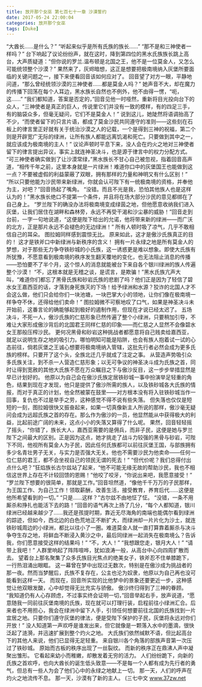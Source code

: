 ```yaml
---
title: 放开那个女巫 第七百七十一章 沙漠誓约
date: 2017-05-24 22:00:04
categories: 放开那个女巫
tags: [Duke]
---
```


“大酋长……是什么？”
“听起来似乎是所有氏族的族长……”
“那不是和三神使者一样吗？”
台下响起了议论纷纷声，就在这时，降到第四位的黑水氏族族长跳上高台，大声质疑道：“但你说的罗兰.温布顿是北国之王，他不是一位莫金人，又怎么可能统领整个沙漠？”
果然来了，灰烬暗想，这正是想要把极南境纳入灰堡所要面临的关键问题之一，接下来便看回音该如何应对了。
回音望了对方一眼，平静地问道，“那么曾经统领沙漠的三神使者……都是莫金人吗？”
她声音不大，却在魔力的传播下回荡在每个人耳边，黑水族长自然也不例外，他不由得一愣，“呃，这……”
“我们都知道，答案是否定的，”回音见他一时哑然，重新将目光投向台下的众人，“三神使者是真正的巨人，传说里它们并没有一致的模样，有的四足三手，有的脑袋众多，但毫无疑问，它们不是莫金人！”
说到这儿，她陡然将语调抬高了不少，“而使者留下的只言片语，都成了莫金沙民共同遵守的准则——这些刻在石板上的律言里正好就有关于统治沙漠之人的记载，一个是得到三神的祝福，第二个则是开辟宽广无际的绿洲，让所有族人都能远离饥渴和死亡。只要做到其中之一，就应该成为极南境的主人！”
议论声顿时平息下来，没人会在灼火之地对三神使者留下的律言提出异议，事实上就连神圣决斗，也是源于律言中的权力分配方式。
“可三神使者确实做到了让沙漠常绿，”黑水族长不甘心自己被忽视，指着回音高声道，“相传千年之前，这里本身就是一片绿洲！难道你口中的灰堡国王也能做到这一点？不要被虚假的利益蒙蔽了双眼，拥有那样的力量和神明又有什么区别！”
“所以只要他能为沙民带来新绿洲，你就会认可陛下有一统极南境的资格，并奉他为主，对吧？”回音扬起了嘴角。
“没错。而且不光是我，恐怕其他族人也是这样认为的！”黑水族长绝口不提第一个条件，并且将在场大部分沙民的意见都绑在了自己身上。
“罗兰陛下的确没办法将极南境变成绿茵之地，但他愿意收纳我们进入灰堡，让我们居住在湖畔和森林旁，永远不再受干渴和沙尘暴的威胁！”回音走到台前，一字一句地说道，“这便是陛下给出的允诺，他将带来新的绿洲——而广沃的北方，正是那片永远不会褪色的无边绿洲！”
所有人顿时吸了凉气，几乎不敢相信自己的耳朵。
图拉姆同样感到震惊无比。
原来如此，这才是傲沙氏族真正的目的！
这才是铁斧口中新绿洲与新秩序的含义！
拥有一片永绿之地是所有莫金人的梦想，对于那些无力争夺铁砂城的小氏族，这一诱惑更是难以想象。即使大氏族有所犹豫，不愿意看到极南境的秩序发生翻天覆地的变化，也无法阻止消息的传播——恐怕要不了半个月，这个惊人的消息就能被台下来自各个银川绿洲的族人传遍整个沙漠！
“不，这根本就是无稽之谈，是谎言，是欺骗！”黑水氏族亢声大叫，“难道你们都忘了黑骨氏族和砂岩氏族的悲剧了吗？他们正是因为了轻信了碧水女王嘉西亚的话，才落到身死族灭的下场！给予绿洲和水源？狡诈的北国人才不会这么做，他们只会给你们一块池塘，一块巴掌大小的领地，让你们像在极南境一样争夺不休，还得给他们卖命！”
图拉姆微不可察地叹了口气，如果是神圣决斗未开始前，这番言论的确能够起到极好的遏制作用，但现在才说已经太迟了。
五场决斗，不死一人，傲沙氏族的仁慈形象已然传遍了整个小绿洲，只要稍加引导，不难让大家形成傲沙背后的北国君王同样仁慈的印象——而仁慈之人显然不会像碧水女王那般压榨沙民。
更何况黑骨和砂岩这种挑战者都愿意将自己贱卖给嘉西亚，就足以说明生存之地的吸引力。哪怕明知可能是陷阱，也会有族人抱着试一试的心态前往，倘若灰堡之王诚心想要将极南境纳入管辖，这批先行者必然会成为更多氏族的榜样。只要开了这个头，全族北迁几乎就成了注定之事。
从营造声势吸引众多氏族关注，到不杀一人营造仁慈形象；以无可争议的神圣决斗成为氏族之首，同时让得到宽赦的其他大氏族不愿在万众瞩目之下与傲沙反目，这一步步举措显然是早已计划好的。
他原以为自己会在傲沙氏族定居铁砂城一事中扮演举足轻重的角色，结果到现在才发现，他只是提供了傲沙所需的族人，以及铁砂城各大氏族的情报，而对于真正的计划，他全然被蒙在鼓里——对方根本没有将入驻铁砂城当作一回事，复仇也不过是举手之劳，这种感觉不得不说有些失落。
但失落也仅仅是短短的一刻，图拉姆很快又振奋起来，如果一切真像新主人所说的那样，傲沙毫无疑问会成为远超氏族之首的存在。那么作为傲沙的一员，他显然能从中获得极大的利益，比起前途广阔的未来，这点小小的失落又算得了什么呢。
果然，回音轻轻摇了摇头，“你错了，族长大人，嘉西亚需要的是佣兵，而非子民，这便是她与罗兰陛下之间最大的区别。正是因为这点，她才挑走了战斗力较强的黑骨与砂岩，可陛下不同，他视所有莫金人为子民，因此任何氏族都可以前往灰堡王国，与部族拥有多少名青壮男子无关，与实力是否强大无关。他也不需要沙民为他卖命——任何一位仁慈的君王，都不会坐视自己的领民无谓的死去！”
“但代价呢？我们总得付出点什么吧？”狂焰族长古尔兹站了起来，“他不可能无缘无故的帮助沙民，我也不相信这世界上存在不计较回馈的恩赐！”他咬了咬牙，“你说出来吧，我愿意接受！”
“罗兰陛下想要的很简单，那就是工作。”回音坦然道，“像他千千万万的子民那样，为王国工作、为自己工作！领取薪酬，改善生活，接受教育，养育后代……这便是他所希望看到的一切。”
“只是……这样？”古尔兹不由地怔了怔。
“没错，一条不用厮杀和挣扎也能活下去的路！”回音的语气再次上扬了几分，“每个人都知道，银川绿洲已经越来越少了……我还是孩提时期，靠近无尽海角的南端也能偶尔看到绿洲的踪迹，但如今，西北边的白色荒地正不断扩大，而绿洲却一片片化为沙土，就连铁砂城周边的小绿洲，都比以往小了一圈。难道莫金人就一直打算靠着厮杀与决斗争夺生存之地，将鲜血不断浸入黄沙之中，最后同绿洲一起消失在极南境么？告诉我，你们愿意接受这样的结果吗！”
“不，大人！”
“我想跟您走，银月大人！”
“请带上我吧！”
人群里响起了阵阵喧哗，犹如浪涛一般，从高台中心向四周扩散而去。
望着台上那名聚集了众多氏族目光焦点的绝美女子，铁斧忍不住单膝跪下，一行热泪涌出眼眶。
这一幕曾在梦中出现过无数次，特别是在傲沙成为挑战者的那一夜。然而当梦醒后，氏族不复存在，公主也沦为奴隶，他原以为自己再也没可能看到这样一天。
而现在，回音所实现的比他梦中的景象还要更近一步，这种感觉让他双眼发酸，心中却觉得无比充实与骄傲。
傲沙终归得到了三神的眷顾。
“我知道仍有人心存顾虑，不过事实终会证明一切，”回音举起右手，放声说道，“愿意随我一同前往灰堡南境的氏族，现在就可以打理行装，启程前往小绿洲汇合。后来者也不用担心，我会在绿洲中留下人手，引领任何想要前往北国的氏族找到一片宜居之地。只要你们遵守灰堡的律法，便是受陛下保护的子民，灰堡将永远对你们开放！”
没人知道第一声欢呼是谁发出来，但它就像是一颗落入水中的墨滴，很快泛起了涟漪，并迅速扩展到整个灼火之地。
大氏族们依然缄默不语，但比起高台下的其他人来说，他们已显得无足轻重。
来自银川各个角落的部族声音第一次压过了铁砂城。
原始而古板的秩序出现了一丝裂纹。
而新的秩序正在鼎沸人声中凝聚出雏形。
它看起来幼小而稚嫩，却散发着无穷的活力。
人们纷纷跪下，向新的氏族之首欢呼，也向大酋长的诞生低头致意——不是每一个人都有成为先行者的勇气，但总有一些人为会了他们心中的永绿之地献上一切。
那一天，人们的呼声在灼火之地流传不息。
那一天，沙漠有了新的主人。
(三七中文 www.37zw.net